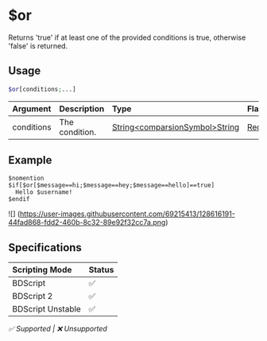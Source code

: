# $or
Returns 'true' if at least one of the provided conditions is true, otherwise 'false' is returned.

## Usage
```php
$or[conditions;...]
```

| Argument | Description | Type | Flags |
| :---- | :---- | :---- | :---- |
| conditions | The condition. | [String](/src/resources/arguments/types.md#string)[\<comparsionSymbol\>]()[String](/src/resources/arguments/types.md#string) | [Required](/src/resources/arguments/flags.md#required)

## Example
```
$nomention
$if[$or[$message==hi;$message==hey;$message==hello]==true]
  Hello $username!
$endif
```
![]                       (https://user-images.githubusercontent.com/69215413/128616191-44fad868-fdd2-460b-8c32-89e92f32cc7a.png)

## Specifications
| Scripting Mode | Status
| :---- | :---- |
| BDScript | ✅ |
| BDScript 2 | ✅ |
| BDScript Unstable | ✅ |

*✅ Supported | ❌ Unsupported*